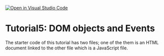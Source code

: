 [![Open in Visual Studio Code](https://classroom.github.com/assets/open-in-vscode-f059dc9a6f8d3a56e377f745f24479a46679e63a5d9fe6f495e02850cd0d8118.svg)](https://classroom.github.com/online_ide?assignment_repo_id=5960307&assignment_repo_type=AssignmentRepo)
# Tutorial5: DOM objects and Events
The starter code of this tutorial has two files; one of the them is an HTML document linked to the other file which is a JavaScript file.
